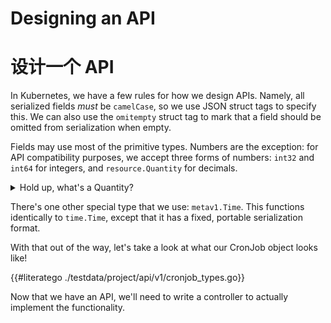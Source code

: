 # Designing an API
# 设计一个 API



In Kubernetes, we have a few rules for how we design APIs. Namely, all
serialized fields *must* be `camelCase`, so we use JSON struct tags to
specify this.  We can also use the `omitempty` struct tag to mark that
a field should be omitted from serialization when empty.

Fields may use most of the primitive types.  Numbers are the exception:
for API compatibility purposes, we accept three forms of numbers: `int32`
and `int64` for integers, and `resource.Quantity` for decimals.

<details><summary>Hold up, what's a Quantity?</summary>

Quantities are a special notation for decimal numbers that have an
explicitly fixed representation that makes them more portable across
machines.  You've probably noticed them when specifying resources requests
and limits on pods in Kubernetes.

They conceptually work similar to floating point numbers: they have
a significand, base, and exponent. Their serializable and human readable format
uses whole numbers and suffixes to specify values much the way we describe
computer storage.

For instance, the value `2m` means `0.002` in decimal notation.  `2Ki`
means `2048` in decimal, while `2K` means `2000` in decimal.  If we want
to specify fractions, we switch to a suffix that lets us use a whole
number: `2.5` is `2500m`.

There are two supported bases: 10 and 2 (called decimal and binary,
respectively).  Decimal base is indicated with "normal" SI suffixes (e.g.
`M` and `K`), while Binary base is specified in "mebi" notation (e.g. `Mi`
and `Ki`).  Think [megabytes vs
mebibytes](https://en.wikipedia.org/wiki/Binary_prefix).

</details>

There's one other special type that we use: `metav1.Time`.  This functions
identically to `time.Time`, except that it has a fixed, portable
serialization format.

With that out of the way, let's take a look at what our CronJob object
looks like!

{{#literatego ./testdata/project/api/v1/cronjob_types.go}}

Now that we have an API, we'll need to write a controller to actually
implement the functionality.
